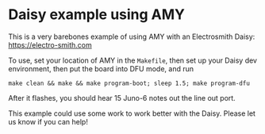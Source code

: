# Daisy example using AMY

This is a very barebones example of using AMY with an Electrosmith Daisy: https://electro-smith.com

To use, set your location of AMY in the `Makefile`, then set up your Daisy dev environment, then put the board into DFU mode, and run

```
make clean && make && make program-boot; sleep 1.5; make program-dfu
```

After it flashes, you should hear 15 Juno-6 notes out the line out port. 

This example could use some work to work better with the Daisy. Please let us know if you can help!

